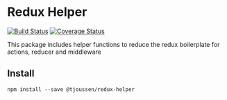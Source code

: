# Redux Helper

[![Build Status](https://travis-ci.org/tjoussen/react-helpers.svg?branch=master)](https://travis-ci.org/tjoussen/react-helpers)
[![Coverage Status](https://coveralls.io/repos/github/tjoussen/react-helpers/badge.svg?branch=master)](https://coveralls.io/github/tjoussen/react-helpers?branch=master)

This package includes helper functions to reduce the redux boilerplate for actions, reducer and middleware

## Install

`npm install --save @tjoussen/redux-helper`


